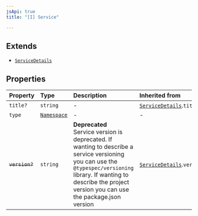```yaml
---
jsApi: true
title: "[I] Service"

---
```

## Extends

- [`ServiceDetails`](ServiceDetails.md)

## Properties

| Property | Type | Description | Inherited from |
| :------ | :------ | :------ | :------ |
| `title?` | `string` | - | [`ServiceDetails`](ServiceDetails.md).`title` |
| `type` | [`Namespace`](Namespace.md) | - | - |
| ~~`version?`~~ | `string` | **Deprecated**<br />Service version is deprecated. If wanting to describe a service versioning you can use the `@typespec/versioning` library. If wanting to describe the project version you can use the package.json version | [`ServiceDetails`](ServiceDetails.md).`version` |

